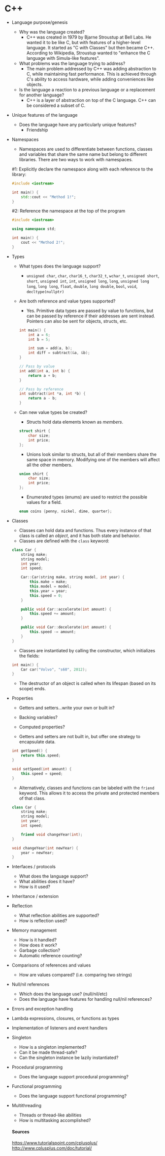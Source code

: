 # C++

* Language purpose/genesis
  * Why was the language created?
    * C++ was created in 1979 by Bjarne Stroustup at Bell Labs. He wanted it to be like C, but with features of a higher-level language. It started as "C with Classes" but then became C++. According to Wikipedia, Stroustup wanted to "enhance the C language  with Simula-like features".
  * What problems was the language trying to address?
    * The main problem addressed by C++ was adding abstraction to C, while maintaining fast performance. This is achieved through C's ability to access hardware, while adding conveniences like objects.
  * Is the language a reaction to a previous language or a replacement for another language?
    * C++ is a layer of abstraction on top of the C language. C++ can be considered a subset of C.

* Unique features of the language
  * Does the language have any particularly unique features?
    * Friendship

* Namespaces
  * Namespaces are used to differentiate between functions, classes and variables that share the same name but belong to different libraries. There are two ways to work with namespaces.  

  #1: Explicitly declare the namespace along with each reference to the library:

  ```c++
  #include <iostream>

  int main() {
      std::cout << "Method 1!";
  }
  ```

  #2: Reference the namespace at the top of the program

  ```c++
  #include <iostream>

  using namespace std;

  int main() {
      cout << "Method 2!";
  }
  ```

* Types
    * What types does the language support?
        * `unsigned char`, `char`, `char16_t`, `char32_t`, `wchar_t`, `unsigned short`, `short`, `unsigned int`, `int`, `unsigned long`, `long`, `unsigned long long`, `long long`, `float`, `double`, `long double`, `bool`, `void`, `decltype(nullptr)`
    * Are both reference and value types supported?
        * Yes. Primitive data types are passed by value to functions, but can be passed by reference if their addresses are sent instead. Pointers can also be sent for objects, structs, etc.

        ```c++
        int main() {
            int a = 6;
            int b = 5;

            int sum = add(a, b);
            int diff = subtract(&a, &b);
        }

        // Pass by value
        int add(int a, int b) {
            return a + b;
        }

        // Pass by reference
        int subtract(int *a, int *b) {
            return a - b;
        }
        ```

    * Can new value types be created?
        * Structs hold data elements known as *members*.

        ```c++
        struct shirt {
            char size;
            int price;
        };
        ```

        * Unions look similar to structs, but all of their members share the same space in memory. Modifying one of the members will affect all the other members.

        ```c++
        union shirt {
            char size;
            int price;
        };
        ```

        * Enumerated types (enums) are used to restrict the possible values for a field.

        ```c++
        enum coins {penny, nickel, dime, quarter};
        ```

* Classes
    * Classes can hold data and functions. Thus every instance of that class is called an *object*, and it has both state and behavior.
    * Classes are defined with the `class` keyword:

    ```c++
    class Car {
        string make;
        string model;
        int year;
        int speed;

        Car::Car(string make, string model, int year) {
            this.make = make;
            this.model = model;
            this.year = year;
            this.speed = 0;
        }

        public void Car::accelerate(int amount) {
            this.speed += amount;
        }

        public void Car::decelerate(int amount) {
            this.speed -= amount;
        }
    }
    ```

  * Classes are instantiated by calling the constructor, which initializes the fields:

  ```c++
  int main() {
      Car car("Volvo", "s60", 2012);
  }
  ```

  * The destructor of an object is called when its lifespan (based on its scope) ends.

* Properties
  * Getters and setters...write your own or built in?
  * Backing variables?
  * Computed properties?

  * Getters and setters are not built in, but offer one strategy to encapsulate data.

  ```c++
  int getSpeed() {
      return this.speed;
  }

  void setSpeed(int amount) {
      this.speed = speed;
  }
  ```

  * Alternatively, classes and functions can be labeled with the `friend` keyword. This allows it to access the private and protected members of that class.

  ```c++
  class Car {
      string make;
      string model;
      int year;
      int speed;

      friend void changeYear(int);
  }

  void changeYear(int newYear) {
      year = newYear;
  }
  ```

* Interfaces / protocols
  * What does the language support?
  * What abilities does it have?
  * How is it used?

* Inheritance / extension

* Reflection
  * What reflection abilities are supported?
  * How is reflection used?

* Memory management
  * How is it handled?
  * How does it work?
  * Garbage collection?
  * Automatic reference counting?

* Comparisons of references and values
  * How are values compared? (i.e. comparing two strings)

* Null/nil references
  * Which does the language use? (null/nil/etc)
  * Does the language have features for handling null/nil references?

* Errors and exception handling

* Lambda expressions, closures, or functions as types

* Implementation of listeners and event handlers

* Singleton
  * How is a singleton implemented?
  * Can it be made thread-safe?
  * Can the singleton instance be lazily instantiated?

* Procedural programming
  * Does the language support procedural programming?

* Functional programming
  * Does the language support functional programming?

* Multithreading
  * Threads or thread-like abilities
  * How is multitasking accomplished?

  #### Sources
  https://www.tutorialspoint.com/cplusplus/
  http://www.cplusplus.com/doc/tutorial/
